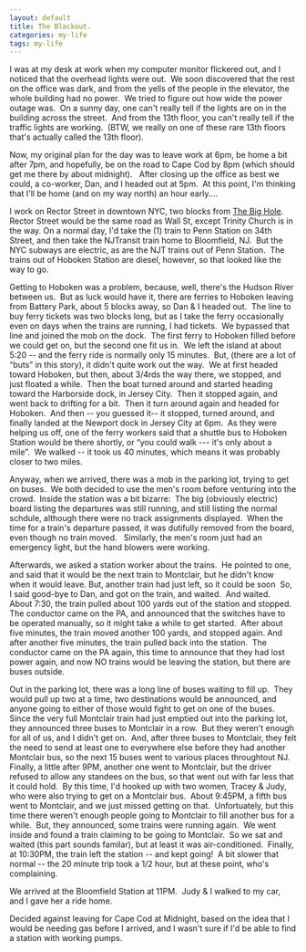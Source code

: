 ```yaml
---
layout: default
title: The Blackout.
categories: my-life
tags: my-life
---
```

<p>I was at my desk at work when my computer monitor flickered out, and I noticed that the overhead lights were out.  We soon discovered that the rest on the office was dark, and from the yells of the people in the elevator, the whole building had no power.  We tried to figure out how wide the power outage was.  On a sunny day, one can't really tell if the lights are on in the building across the street.  And from the 13th floor, you can't really tell if the traffic lights are working.  (BTW, we really on one of these rare 13th floors that's actually called the 13th floor).</p>
<p>Now, my original plan for the day was to leave work at 6pm, be home a bit after 7pm, and hopefully, be on the road to Cape Cod by 8pm (which should get me there by about midnight).   After closing up the office as best we could, a co-worker, Dan, and I headed out at 5pm.  At this point, I'm thinking that I'll be home (and on my way north) an hour early....</p>
<p>I work on Rector Street in downtown NYC, two blocks from <a href="http://www.renewnyc.com/PhotoArchive/viewingwall.shtml">The Big Hole</a>.  Rector Street would be the same road as Wall St, except Trinity Church is in the way. On a normal day, I'd take the (1) train to Penn Station on 34th Street, and then take the NJTransit train home to Bloomfield, NJ.  But the NYC subways are electric, as are the NJT trains out of Penn Station.  The trains out of Hoboken Station are diesel, however, so that looked like the way to go.  </p>
<p>Getting to Hoboken was a problem, because, well, there's the Hudson River between us.  But as luck would have it, there are ferries to Hoboken leaving from Battery Park, about 5 blocks away, so Dan &amp; I headed out.  The line to buy ferry tickets was two blocks long, but as I take the ferry occasionally even on days when the trains are running, I had tickets.  We bypassed that line and joined the mob on the dock.  The first ferry to Hoboken filled before we could get on, but the second one fit us in.  We left the island at about 5:20 -- and the ferry ride is normally only 15 minutes.  But, (there are a lot of “buts” in this story), it didn't quite work out the way.  We at first headed toward Hoboken, but then, about 3/4rds the way there, we stopped, and just floated a while.  Then the boat turned around and started heading toward the Harborside dock, in Jersey City.  Then it stopped again, and went back to drifting for a bit.  Then it turn around again and headed for Hoboken.  And then -- you guessed it-- it stopped, turned around, and finally landed at the Newport dock in Jersey City at 6pm.  As they were helping us off, one of the ferry workers said that a shuttle bus to Hoboken Station would be there shortly, or “you could walk --- it's only about a mile”.  We walked -- it took us 40 minutes, which means it was probably closer to two miles.  </p>
<p>Anyway, when we arrived, there was a mob in the parking lot, trying to get on buses.  We both decided to use the men's room before venturing into the crowd.  Inside the station was a bit bizarre:  The big (obviously electric) board listing the departures was still running, and still listing the normal schdule, although there were no track assignments displayed.  When the time for a train's departure passed, it was dutifully removed from the board, even though no train moved.   Similarly, the men's room just had an emergency light, but the hand blowers were working.</p>
<p>Afterwards, we asked a station worker about the trains.  He pointed to one, and said that it would be the next train to Montclair, but he didn't know when it would leave. But, another train had just left, so it could be soon  So, I said good-bye to Dan, and got on the train, and waited.  And waited.  About 7:30, the train pulled about 100 yards out of the station and stopped.  The conductor came on the PA, and announced that the switches have to be operated manually, so it might take a while to get started.  After about five minutes, the train moved another 100 yards, and stopped again. And after another five minutes, the train pulled back into the station.  The conductor came on the PA again, this time to announce that they had lost power again, and now NO trains would be leaving the station, but there are buses outside.</p>
<p>Out in the parking lot, there was a long line of buses waiting to fill up.  They would pull up two at a time, two destinations would be announced, and anyone going to either of those would fight to get on one of the buses.  Since the very full Montclair train had just emptied out into the parking lot, they announced three buses to Montclair in a row.  But they weren't enough for all of us, and I didn't get on.  And, after three buses to Montclair, they felt the need to send at least one to everywhere else before they had another Montclair bus, so the next 15 buses went to various places throughtout NJ.  Finally, a little after 9PM, another one went to Montclair, but the driver refused to allow any standees on the bus, so that went out with far less that it could hold.  By this time, I'd hooked up with two women, Tracey &amp; Judy, who were also trying to get on a Montclair bus.  About 9:45PM, a fifth bus went to Montclair, and we just missed getting on that.  Unfortuately, but this time there weren't enough people going to Montclair to fill another bus for a while.  But, they announced, some trains were running again.  We went inside and found a train claiming to be going to Montclair.  So we sat and waited (this part sounds familar), but at least it was air-conditioned.  Finally, at 10:30PM, the train left the station -- and kept going!  A bit slower that normal -- the 20 minute trip took a 1/2 hour, but at these point, who's complaining.  </p>
<p>We arrived at the Bloomfield Station at 11PM.  Judy &amp; I walked to my car, and I gave her a ride home.  </p>
<p>Decided against leaving for Cape Cod at Midnight, based on the idea that I would be needing gas before I arrived, and I wasn't sure if I'd be able to find a station with working pumps.</p>
<p> </p>